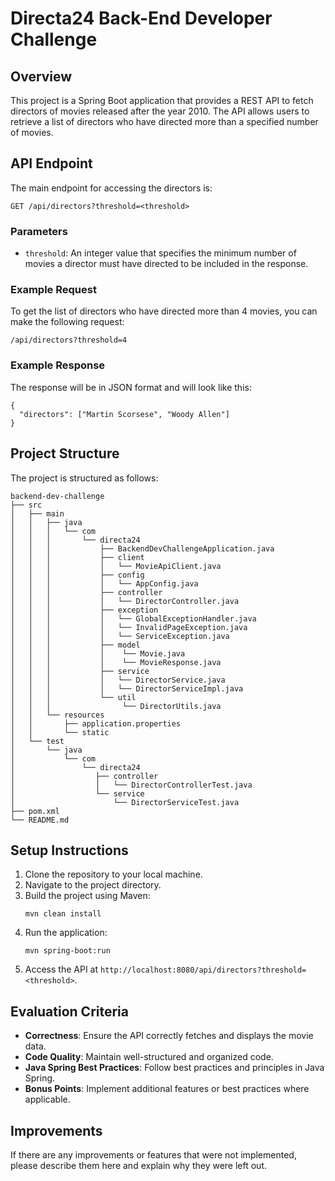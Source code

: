 # Directa24 Back-End Developer Challenge

## Overview
This project is a Spring Boot application that provides a REST API to fetch directors of movies released after the year 2010. The API allows users to retrieve a list of directors who have directed more than a specified number of movies.

## API Endpoint
The main endpoint for accessing the directors is:

```
GET /api/directors?threshold=<threshold>
```

### Parameters
- `threshold`: An integer value that specifies the minimum number of movies a director must have directed to be included in the response.

### Example Request
To get the list of directors who have directed more than 4 movies, you can make the following request:

```
/api/directors?threshold=4
```

### Example Response
The response will be in JSON format and will look like this:

```
{
  "directors": ["Martin Scorsese", "Woody Allen"]
}
```

## Project Structure
The project is structured as follows:

```
backend-dev-challenge
├── src
│   ├── main
│   │   ├── java
│   │   │   └── com
│   │   │       └── directa24
│   │   │           ├── BackendDevChallengeApplication.java
│   │   │           ├── client
│   │   │           │   └── MovieApiClient.java
│   │   │           ├── config
│   │   │           │   └── AppConfig.java
│   │   │           ├── controller
│   │   │           │   └── DirectorController.java
│   │   │           ├── exception
│   │   │           │   └── GlobalExceptionHandler.java
│   │   │           │   └── InvalidPageException.java
│   │   │           │   └── ServiceException.java
│   │   │           ├── model
│   │   │           │    └── Movie.java
│   │   │           │    └── MovieResponse.java
│   │   │           ├── service
│   │   │           │   └── DirectorService.java
│   │   │           │   └── DirectorServiceImpl.java
│   │   │           └── util
│   │   │                └── DirectorUtils.java
│   │   └── resources
│   │       ├── application.properties
│   │       └── static
│   └── test
│       └── java
│           └── com
│               └── directa24
│                  ├── controller
│                  │   └── DirectorControllerTest.java
│                  └── service
│                      └── DirectorServiceTest.java
├── pom.xml
└── README.md
```

## Setup Instructions
1. Clone the repository to your local machine.
2. Navigate to the project directory.
3. Build the project using Maven:
   ```
   mvn clean install
   ```
4. Run the application:
   ```
   mvn spring-boot:run
   ```
5. Access the API at `http://localhost:8080/api/directors?threshold=<threshold>`.

## Evaluation Criteria
- **Correctness**: Ensure the API correctly fetches and displays the movie data.
- **Code Quality**: Maintain well-structured and organized code.
- **Java Spring Best Practices**: Follow best practices and principles in Java Spring.
- **Bonus Points**: Implement additional features or best practices where applicable.

## Improvements
If there are any improvements or features that were not implemented, please describe them here and explain why they were left out.
